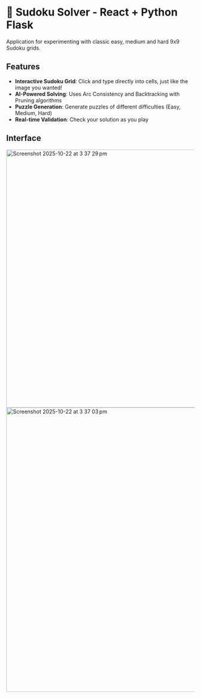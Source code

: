 # 🧩 Sudoku Solver - React + Python Flask

Application for experimenting with classic easy, medium and hard 9x9 Sudoku grids.

## Features

- **Interactive Sudoku Grid**: Click and type directly into cells, just like the image you wanted!
- **AI-Powered Solving**: Uses Arc Consistency and Backtracking with Pruning algorithms 
- **Puzzle Generation**: Generate puzzles of different difficulties (Easy, Medium, Hard)
- **Real-time Validation**: Check your solution as you play

## Interface
<img width="714" height="689" alt="Screenshot 2025-10-22 at 3 37 29 pm" src="https://github.com/user-attachments/assets/53a3692e-c741-41d0-8da4-8c32671c9e9c" />
<img width="709" height="759" alt="Screenshot 2025-10-22 at 3 37 03 pm" src="https://github.com/user-attachments/assets/eedafa0f-b3e3-4f80-b70a-262fe274583e" />
